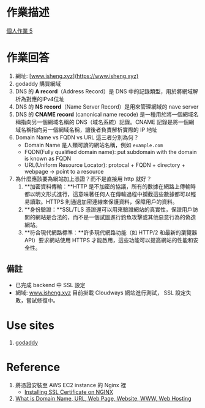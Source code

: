 # 作業描述
[個人作業 5](https://lightda-tw.notion.site/20241017-W05-5-1222ceabc70c804caceec6e5156ddd36)

# 作業回答
1. 網址: [www.isheng.xyz](https://www.isheng.xyz)
2. godaddy 購買網域
3. DNS 的 **A record**（Address Record）是 DNS 中的記錄類型，用於將網域解析為對應的IPv4位址
4. DNS 的 **NS record**（Name Server Record）是用來管理網域的 nave server
5. DNS 的 **CNAME record** (canonical name recode) 是一種用於將一個網域名稱指向另一個網域名稱的 DNS（域名系統）記錄。CNAME  記錄是將一個網域名稱指向另一個網域名稱，讓後者負責解析實際的 IP 地址
6. Domain Name vs FQDN vs URL 這三者分別為何？
    * Domain Name 是人類可讀的網站名稱，例如 `example.com`
    * FQDN(Fully qualified domain name): put subdomain with the domain is known as FQDN
    * URL(Uniform Resource Locator): protocal + FQDN + directory + webpage -> point to a resource
7. 為什麼應該要為網站加上憑證？而不是直接用 http 就好？
    1. **加密資料傳輸：**HTTP 是不加密的協議，所有的數據在網路上傳輸時都以明文形式進行，這意味著任何人在傳輸過程中攔截這些數據都可以輕易讀取。HTTPS 則通過加密連線來保護資料，保障用戶的資料。
    2. **身份驗證：**SSL/TLS 憑證還可以用來驗證網站的真實性，保證用戶訪問的網站是合法的，而不是一個試圖進行釣魚攻擊或其他惡意行為的偽造網站。
    3. **符合現代網路標準：**許多現代網路功能（如 HTTP/2 和最新的瀏覽器 API）要求網站使用 HTTPS 才能啟用，這些功能可以提高網站的性能和安全性。

## 備註
* 已完成 backend 中 SSL 設定
* 網域: www.isheng.xyz 目前掛載 Cloudways 網站進行測試， SSL 設定失敗，嘗試修復中。

# Use sites
1. [godaddy](https://dashboard.godaddy.com/venture?ventureId=75604efb-5eb4-4a44-82ca-e2ba446da452&itc=vh_ventureredirect)


# Reference
1. 將憑證安裝至 AWS EC2 instance 的 Nginx 裡
    * [Installing SSL Certificate on NGINX](https://help.zerossl.com/hc/en-us/articles/360058295894-Installing-SSL-Certificate-on-NGINX)
2. [What is Domain Name, URL, Web Page, Website, WWW, Web Hosting](https://www.youtube.com/watch?v=sh7fe05mUfA)
